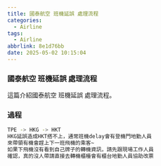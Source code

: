 ```yaml
---
title: 國泰航空 班機延誤 處理流程
categories:
  - Airline
tags:
  - Airline
abbrlink: 8e1d76bb
date: 2025-05-02 10:15:04
---
```

### 國泰航空 班機延誤 處理流程
<!--more-->
這篇介紹國泰航空 班機延誤 處理流程。

### 過程
```sh
TPE -> HKG -> HKT
HKG延誤造成HKT搭不上，通常班機delay會有登機門地勤人員
來帶領有機會趕上下一班飛機的乘客~
如果下飛機沒有看到自己牌子的轉機資訊，請先跟現場工作人員
確認，真的沒人帶請直接去轉機櫃檯會有櫃台地勤人員協助改票 
```